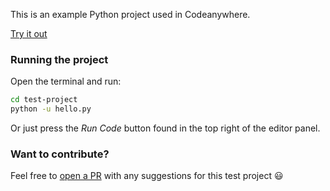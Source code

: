 This is an example Python project used in Codeanywhere.

[Try it out](https://beta.codeanywhere.com/workspace#https://github.com/Codeanywhere-Templates/python)

### Running the project

Open the terminal and run:
```sh
cd test-project
python -u hello.py
```
Or just press the *Run Code* button found in the top right of the editor panel.
### Want to contribute?

Feel free to [open a PR](https://github.com/Codeanywhere-Templates/python) with any suggestions for this test project 😃 